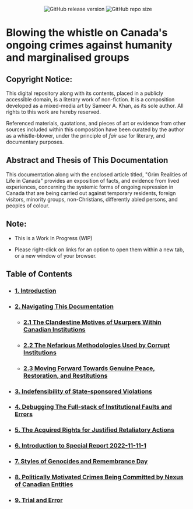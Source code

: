 <div align="center">

![GitHub release version](https://img.shields.io/github/v/release/true-hindsight/grim-realities?label=version&color=066da5) 
![GitHub repo size](https://img.shields.io/github/repo-size/true-hindsight/long-overdue-justice?label=size&color=066da5) 

</div>

# Blowing the whistle on Canada's ongoing crimes against humanity and marginalised groups

## Copyright Notice:

This digital repository along with its contents, placed in a publicly accessible domain, is a literary work of non-fiction. It is a composition developed as a mixed-media art by Sameer A. Khan, as its sole author. All rights to this work are hereby reserved.

Referenced materials, quotations, and pieces of art or evidence from other sources included within this composition have been curated by the author as a whistle-blower, under the principle of *fair use* for literary, and documentary purposes.

## Abstract and Thesis of This Documentation
This documentation along with the enclosed article titled, "Grim Realities of Life in Canada" provides an exposition of facts, and evidence from lived experiences, concerning the systemic forms of ongoing repression in Canada that are being carried out against temporary residents, foreign visitors, minority groups, non-Christians, differently abled persons, and peoples of colour.

## Note:
- This is a Work In Progress (WIP)

- Please right-click on links for an option to open them within a new tab, or a new window of your browser.

## Table of Contents

- ### [1. Introduction](https://github.com/true-hindsight/grim-realities/blob/main/introduction.md)

- ### [2. Navigating This Documentation](https://github.com/true-hindsight/grim-realities/blob/main/navigating-this-gitrepo.md#20-navigating-this-documentation)

    - ### [2.1 The Clandestine Motives of Usurpers Within Canadian Institutions](https://github.com/true-hindsight/grim-realities/blob/main/navigating-this-gitrepo.md#21-the-clandestine-motives-of-usurpers-within-canadian-institutions)

    - ### [2.2 The Nefarious Methodologies Used by Corrupt Institutions](https://github.com/true-hindsight/grim-realities/blob/main/navigating-this-gitrepo.md#22-the-nefarious-methodologies-used-by-corrupt-institutions)

    - ### [2.3 Moving Forward Towards Genuine Peace, Restoration, and Restitutions](https://github.com/true-hindsight/grim-realities/blob/main/navigating-this-gitrepo.md#23-moving-forward-towards-genuine-peace-restoration-and-restitutions)

- ### [3. Indefensibility of State-sponsored Violations](https://github.com/true-hindsight/grim-realities/blob/main/indefensible-state-sponsored-violence.md#30-indefensibility-of-state-sponsored-violations)

- ### [4. Debugging The Full-stack of Institutional Faults and Errors](https://github.com/true-hindsight/grim-realities/blob/main/debugging-the-full-stack.md#40-debugging-the-full-stack-of-institutional-faults-and-errors)

- ### [5. The Acquired Rights for Justified Retaliatory Actions](https://github.com/true-hindsight/grim-realities/blob/main/acquired-rights-for-just-retaliations.md#50-the-acquired-rights-for-justified-retaliatory-actions)

- ### [6. Introduction to Special Report 2022-11-11-1](https://github.com/true-hindsight/grim-realities/blob/main/intro-to-special-report-2022-11-11-1.md#6-introduction-to-special-report-2022-11-11-1)

- ### [7. Styles of Genocides and Remembrance Day](https://github.com/true-hindsight/grim-realities/blob/main/styles-of-genocides-and-remembrance-day.md#7-styles-of-genocides-and-remembrance-day)

- ### [8. Politically Motivated Crimes Being Committed by Nexus of Canadian Entities](https://github.com/true-hindsight/grim-realities/blob/main/disclosed/politically-motivated-crimes-being-committed-by-nexus-of-canadian-entities.md#80-politically-motivated-crimes-being-committed-by-nexus-of-canadian-entities)

- ### [9. Trial and Error](https://github.com/true-hindsight/grim-realities/blob/main/trial-and-error.md#90-trial-and-error)